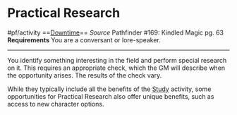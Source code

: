 # Practical Research
#pf/activity 
==[Downtime](../Traits/Downtime.md)==
*Source* Pathfinder #169: Kindled Magic pg. 63
**Requirements** You are a conversant or lore-speaker.

---

You identify something interesting in the field and perform special research on it. This requires an appropriate check, which the GM will describe when the opportunity arises. The results of the check vary.

While they typically include all the benefits of the [Study](Study.md) activity, some opportunities for Practical Research also offer unique benefits, such as access to new character options.